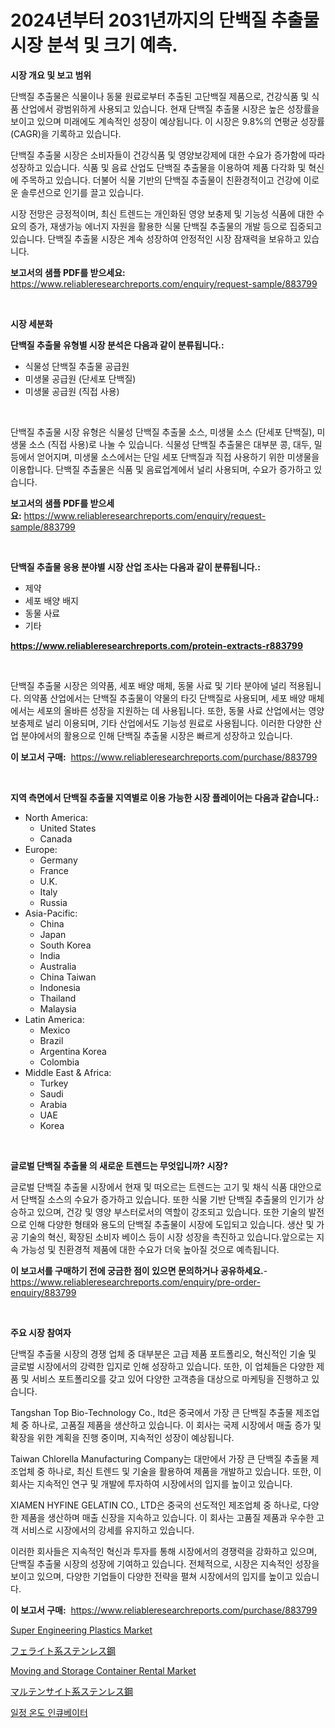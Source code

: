 <p><h1>2024년부터 2031년까지의 단백질 추출물 시장 분석 및 크기 예측.</h1></p><p><strong>시장 개요 및 보고 범위</strong></p>
<p><p>단백질 추출물은 식물이나 동물 원료로부터 추출된 고단백질 제품으로, 건강식품 및 식품 산업에서 광범위하게 사용되고 있습니다. 현재 단백질 추출물 시장은 높은 성장률을 보이고 있으며 미래에도 계속적인 성장이 예상됩니다. 이 시장은 9.8%의 연평균 성장률(CAGR)을 기록하고 있습니다.</p><p>단백질 추출물 시장은 소비자들이 건강식품 및 영양보강제에 대한 수요가 증가함에 따라 성장하고 있습니다. 식품 및 음료 산업도 단백질 추출물을 이용하여 제품 다각화 및 혁신에 주목하고 있습니다. 더불어 식물 기반의 단백질 추출물이 친환경적이고 건강에 이로운 솔루션으로 인기를 끌고 있습니다.</p><p>시장 전망은 긍정적이며, 최신 트렌드는 개인화된 영양 보충제 및 기능성 식품에 대한 수요의 증가, 재생가능 에너지 자원을 활용한 식물 단백질 추출물의 개발 등으로 집중되고 있습니다. 단백질 추출물 시장은 계속 성장하여 안정적인 시장 잠재력을 보유하고 있습니다.</p></p>
<p><strong>보고서의 샘플 PDF를 받으세요:</strong> <a href="https://www.reliableresearchreports.com/enquiry/request-sample/883799">https://www.reliableresearchreports.com/enquiry/request-sample/883799</a></p>
<p>&nbsp;</p>
<p><strong>시장 세분화</strong></p>
<p><strong>단백질 추출물 유형별 시장 분석은 다음과 같이 분류됩니다.:</strong></p>
<p><ul><li>식물성 단백질 추출물 공급원</li><li>미생물 공급원 (단세포 단백질)</li><li>미생물 공급원 (직접 사용)</li></ul></p>
<p>&nbsp;</p>
<p><p>단백질 추출물 시장 유형은 식물성 단백질 추출물 소스, 미생물 소스 (단세포 단백질), 미생물 소스 (직접 사용)로 나눌 수 있습니다. 식물성 단백질 추출물은 대부분 콩, 대두, 밀 등에서 얻어지며, 미생물 소스에서는 단일 세포 단백질과 직접 사용하기 위한 미생물을 이용합니다. 단백질 추출물은 식품 및 음료업계에서 널리 사용되며, 수요가 증가하고 있습니다.</p></p>
<p><strong>보고서의 샘플 PDF를 받으세요:</strong>&nbsp;<a href="https://www.reliableresearchreports.com/enquiry/request-sample/883799">https://www.reliableresearchreports.com/enquiry/request-sample/883799</a></p>
<p>&nbsp;</p>
<p><strong> 단백질 추출물 응용 분야별 시장 산업 조사는 다음과 같이 분류됩니다.:</strong></p>
<p><ul><li>제약</li><li>세포 배양 배지</li><li>동물 사료</li><li>기타</li></ul></p>
<p><strong><a href="https://www.reliableresearchreports.com/protein-extracts-r883799">https://www.reliableresearchreports.com/protein-extracts-r883799</a></strong></p>
<p>&nbsp;</p>
<p><p>단백질 추출물 시장은 의약품, 세포 배양 매체, 동물 사료 및 기타 분야에 널리 적용됩니다. 의약품 산업에서는 단백질 추출물이 약물의 타깃 단백질로 사용되며, 세포 배양 매체에서는 세포의 올바른 성장을 지원하는 데 사용됩니다. 또한, 동물 사료 산업에서는 영양 보충제로 널리 이용되며, 기타 산업에서도 기능성 원료로 사용됩니다. 이러한 다양한 산업 분야에서의 활용으로 인해 단백질 추출물 시장은 빠르게 성장하고 있습니다.</p></p>
<p><strong>이 보고서 구매:</strong>&nbsp; <a href="https://www.reliableresearchreports.com/purchase/883799">https://www.reliableresearchreports.com/purchase/883799</a></p>
<p>&nbsp;</p>
<p><strong>지역 측면에서 단백질 추출물 지역별로 이용 가능한 시장 플레이어는 다음과 같습니다.:</strong></p>
<p><ul>
    <li>
        North America:
        <ul>
            <li>United States</li>
            <li>Canada</li>
        </ul>
    </li>
    <li>
        Europe:
        <ul>
            <li>Germany</li>
            <li>France</li>
            <li>U.K.</li>
            <li>Italy</li>
            <li>Russia</li>
        </ul>
    </li>
    <li>
        Asia-Pacific:
        <ul>
            <li>China</li>
            <li>Japan</li>
            <li>South Korea</li>
            <li>India</li>
            <li>Australia</li>
            <li>China Taiwan</li>
            <li>Indonesia</li>
            <li>Thailand</li>
            <li>Malaysia</li>
        </ul>
    </li>
    <li>
        Latin America:
        <ul>
            <li>Mexico</li>
            <li>Brazil</li>
            <li>Argentina Korea</li>
            <li>Colombia</li>
        </ul>
    </li>
    <li>
        Middle East & Africa:
        <ul>
            <li>Turkey</li>
            <li>Saudi</li>
            <li>Arabia</li>
            <li>UAE</li>
            <li>Korea</li>
        </ul>
    </li>
    </ul></p>
<p>&nbsp;</p>
<p><strong>글로벌 단백질 추출물 의 새로운 트렌드는 무엇입니까? 시장?</strong></p>
<p><p>글로벌 단백질 추출물 시장에서 현재 및 떠오르는 트렌드는 고기 및 채식 식품 대안으로서 단백질 소스의 수요가 증가하고 있습니다. 또한 식물 기반 단백질 추출물의 인기가 상승하고 있으며, 건강 및 영양 부스터로서의 역할이 강조되고 있습니다. 또한 기술의 발전으로 인해 다양한 형태와 용도의 단백질 추출물이 시장에 도입되고 있습니다. 생산 및 가공 기술의 혁신, 확장된 소비자 베이스 등이 시장 성장을 촉진하고 있습니다.앞으로는 지속 가능성 및 친환경적 제품에 대한 수요가 더욱 높아질 것으로 예측됩니다.</p></p>
<p><strong>이 보고서를 구매하기 전에 궁금한 점이 있으면 문의하거나 공유하세요.</strong>- <a href="https://www.reliableresearchreports.com/enquiry/pre-order-enquiry/883799">https://www.reliableresearchreports.com/enquiry/pre-order-enquiry/883799</a></p>
<p>&nbsp;</p>
<p><strong>주요 시장 참여자</strong></p>
<p><p>단백질 추출물 시장의 경쟁 업체 중 대부분은 고급 제품 포트폴리오, 혁신적인 기술 및 글로벌 시장에서의 강력한 입지로 인해 성장하고 있습니다. 또한, 이 업체들은 다양한 제품 및 서비스 포트폴리오를 갖고 있어 다양한 고객층을 대상으로 마케팅을 진행하고 있습니다.</p><p>Tangshan Top Bio-Technology Co., ltd은 중국에서 가장 큰 단백질 추출물 제조업체 중 하나로, 고품질 제품을 생산하고 있습니다. 이 회사는 국제 시장에서 매출 증가 및 확장을 위한 계획을 진행 중이며, 지속적인 성장이 예상됩니다.</p><p>Taiwan Chlorella Manufacturing Company는 대만에서 가장 큰 단백질 추출물 제조업체 중 하나로, 최신 트렌드 및 기술을 활용하여 제품을 개발하고 있습니다. 또한, 이 회사는 지속적인 연구 및 개발에 투자하여 시장에서의 입지를 높이고 있습니다.</p><p>XIAMEN HYFINE GELATIN CO., LTD은 중국의 선도적인 제조업체 중 하나로, 다양한 제품을 생산하며 매출 신장을 지속하고 있습니다. 이 회사는 고품질 제품과 우수한 고객 서비스로 시장에서의 강세를 유지하고 있습니다.</p><p>이러한 회사들은 지속적인 혁신과 투자를 통해 시장에서의 경쟁력을 강화하고 있으며, 단백질 추출물 시장의 성장에 기여하고 있습니다. 전체적으로, 시장은 지속적인 성장을 보이고 있으며, 다양한 기업들이 다양한 전략을 펼쳐 시장에서의 입지를 높이고 있습니다.</p></p>
<p><strong>이 보고서 구매:</strong>&nbsp;&nbsp;<a href="https://www.reliableresearchreports.com/purchase/883799">https://www.reliableresearchreports.com/purchase/883799</a></p>
<p><p><a href="https://issuu.com/reportprime-2/docs/super-engineering-plastics-market-size-2030.pptx">Super Engineering Plastics Market</a></p><p><a href="https://github.com/dadanedu33/Market-Research-Report-List-1/blob/main/543047730070.md">フェライト系ステンレス鋼</a></p><p><a href="https://github.com/julyju69/Market-Research-Report-List-2/blob/main/moving-and-storage-container-rental-market.md">Moving and Storage Container Rental Market</a></p><p><a href="https://github.com/zoetazuur/Market-Research-Report-List-1/blob/main/993602030071.md">マルテンサイト系ステンレス鋼</a></p><p><a href="https://github.com/Howaoole34545/Market-Research-Report-List-1/blob/main/826589127777.md">일정 온도 인큐베이터</a></p></p>